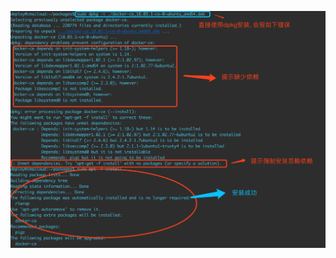 ![docker_install_error](https://raw.githubusercontent.com/gzhqiang/notes/master/images/%E5%AE%89%E8%A3%85docker%E6%8A%A5%E9%94%99.png)
